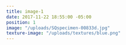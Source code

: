 ```yaml
---
title: image-1
date: 2017-11-22 18:55:00 -05:00
position: 1
image: "/uploads/SQspecimen-00833d.jpg"
texture-image: "/uploads/textures/blue.png"
---
```



